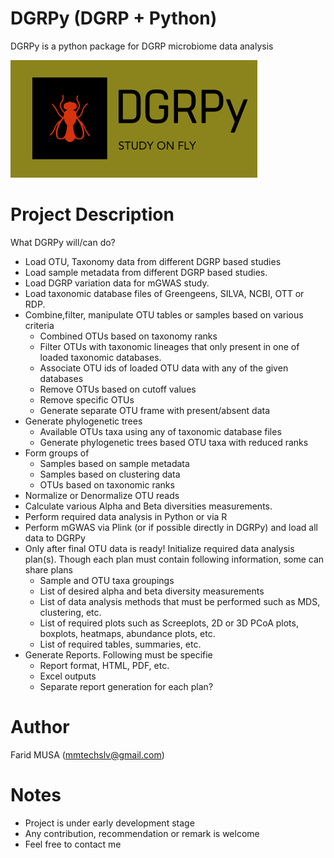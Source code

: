 # DGRPy (DGRP + Python)

DGRPy is a python package for DGRP microbiome data analysis

<img src="images/DGRPy_Logo.png" width="395" height="188">

# Project Description
What DGRPy will/can do?
 - Load OTU, Taxonomy data from different DGRP based studies
 - Load sample metadata from different DGRP based studies.
 - Load DGRP variation data for mGWAS study.
 - Load taxonomic database files of  Greengeens, SILVA, NCBI, OTT or RDP.
 - Combine,filter, manipulate  OTU tables or samples based on various criteria
    - Combined OTUs based on taxonomy ranks
    - Filter OTUs with taxonomic lineages that only present in one of loaded taxonomic databases.
    - Associate OTU ids of loaded OTU data with any of the given databases
    - Remove OTUs based on cutoff values
    - Remove specific OTUs
    - Generate separate OTU frame with present/absent data
 - Generate phylogenetic trees
    - Available OTUs taxa using any of taxonomic database files
    - Generate phylogenetic trees based OTU taxa with reduced ranks
- Form groups of
    - Samples based on sample metadata
    - Samples based on clustering data
    - OTUs based on taxonomic ranks
 - Normalize or Denormalize OTU reads
 - Calculate various Alpha and Beta diversities measurements.
 - Perform required data analysis in Python or via R
 - Perform mGWAS via Plink (or if possible directly in DGRPy) and load all data to DGRPy
 - Only after final OTU data is ready! Initialize required data analysis plan(s). Though each plan must contain following information, some can share plans
    - Sample and OTU taxa groupings
    - List of desired alpha and beta diversity measurements
    - List of data analysis methods that must be performed such as MDS, clustering, etc.
    - List of required plots such as Screeplots, 2D or 3D PCoA plots, boxplots, heatmaps, abundance plots, etc.
    - List of required tables, summaries, etc.
- Generate Reports. Following must be specifie
    - Report format, HTML, PDF, etc.
    - Excel outputs
    - Separate report generation for each plan?

# Author
Farid MUSA (mmtechslv@gmail.com)
# Notes
 - Project is under early development stage
 - Any contribution, recommendation or remark is welcome
 - Feel free to contact me
